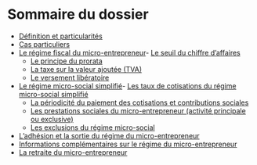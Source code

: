 ﻿Sommaire du dossier
===================

- [Définition et particularités](https://www.guichet-entreprises.fr/fr/creation-dentreprise/micro-entrepreneur/regime-micro-entreprise#Definition)
- [Cas particuliers](https://www.guichet-entreprises.fr/fr/creation-dentreprise/micro-entrepreneur/regime-micro-entreprise#Cas-particuliers)
- [Le régime fiscal du micro-entrepreneur](https://www.guichet-entreprises.fr/fr/creation-dentreprise/micro-entrepreneur/regime-micro-entreprise#Micro-fiscal)- [Le seuil du chiffre d’affaires](https://www.guichet-entreprises.fr/fr/creation-dentreprise/micro-entrepreneur/regime-micro-entreprise#Chiffre-affaires)
  + [Le principe du prorata](https://www.guichet-entreprises.fr/fr/creation-dentreprise/micro-entrepreneur/regime-micro-entreprise#Prorata)
  + [La taxe sur la valeur ajoutée (TVA)](https://www.guichet-entreprises.fr/fr/creation-dentreprise/micro-entrepreneur/regime-micro-entreprise#Valeur-ajoutee)
  + [Le versement libératoire](https://www.guichet-entreprises.fr/fr/creation-dentreprise/micro-entrepreneur/regime-micro-entreprise#Versement-liberatoire)
- [Le régime micro-social simplifié](https://www.guichet-entreprises.fr/fr/creation-dentreprise/micro-entrepreneur/regime-micro-entreprise#Micro-social)- [Les taux de cotisations du régime micro-social simplifié](https://www.guichet-entreprises.fr/fr/creation-dentreprise/micro-entrepreneur/regime-micro-entreprise#Micro-social-taux-cotisations)
  + [La périodicité du paiement des cotisations et contributions sociales](https://www.guichet-entreprises.fr/fr/creation-dentreprise/micro-entrepreneur/regime-micro-entreprise#Periodicite)
  + [Les prestations sociales du micro-entrepreneur (activité principale ou exclusive)](https://www.guichet-entreprises.fr/fr/creation-dentreprise/micro-entrepreneur/regime-micro-entreprise#Prestations-sociales)
  + [Les exclusions du régime micro-social](https://www.guichet-entreprises.fr/fr/creation-dentreprise/micro-entrepreneur/regime-micro-entreprise#Exclusion-micro-social)
- [L’adhésion et la sortie du régime du micro-entrepreneur](https://www.guichet-entreprises.fr/fr/creation-dentreprise/micro-entrepreneur/regime-micro-entreprise#Adhesion-sortie)
- [Informations complémentaires sur le régime du micro-entrepreneur](https://www.guichet-entreprises.fr/fr/creation-dentreprise/micro-entrepreneur/regime-micro-entreprise#Informations-complementaires)
- [La retraite du micro-entrepreneur](https://www.guichet-entreprises.fr/fr/creation-dentreprise/micro-entrepreneur/regime-micro-entreprise#Retraite)